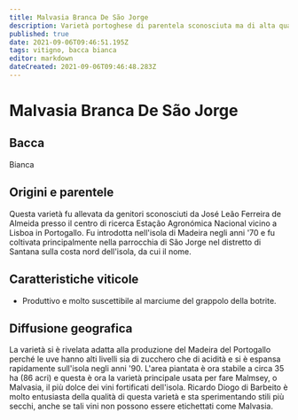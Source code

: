 ```yaml
---
title: Malvasia Branca De São Jorge
description: Varietà portoghese di parentela sconosciuta ma di alta qualità usata nella produzione di Madeira.
published: true
date: 2021-09-06T09:46:51.195Z
tags: vitigno, bacca bianca
editor: markdown
dateCreated: 2021-09-06T09:46:48.283Z
---
```


# Malvasia Branca De São Jorge

## Bacca
Bianca


## Origini e parentele
Questa varietà fu allevata da genitori sconosciuti da José Leão Ferreira de Almeida presso il centro di ricerca Estação Agronómica Nacional vicino a Lisboa in Portogallo. Fu introdotta nell'isola di Madeira negli anni '70 e fu coltivata principalmente nella parrocchia di São Jorge nel distretto di Santana sulla costa nord dell'isola, da cui il nome.


## Caratteristiche viticole

- Produttivo e molto suscettibile al marciume del grappolo della botrite.


## Diffusione geografica

La varietà si è rivelata adatta alla produzione del Madeira del Portogallo perché le uve hanno alti livelli sia di zucchero che di acidità e si è espansa rapidamente sull'isola negli anni '90. L'area piantata è ora stabile a circa 35 ha (86 acri) e questa è ora la varietà principale usata per fare Malmsey, o Malvasia, il più dolce dei vini fortificati dell'isola. Ricardo Diogo di Barbeito è molto entusiasta della qualità di questa varietà e sta sperimentando stili più secchi, anche se tali vini non possono essere etichettati come Malvasia.